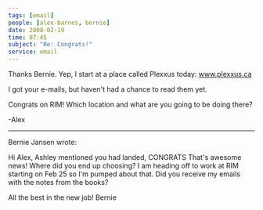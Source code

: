 ```yaml
---
tags: [email]
people: [alex-barnes, bernie]
date: 2008-02-19
time: 07:45
subject: "Re: Congrats!"
service: email
---
```


Thanks Bernie.  Yep, I start at a place called Plexxus today: www.plexxus.ca

I got your e-mails, but haven't had a chance to read them yet.

Congrats on RIM!  Which location and what are you going to be doing there?

-Alex 

---

Bernie Jansen wrote:  
 
Hi Alex, Ashley mentioned you had landed, CONGRATS That's awesome news!   Where did you end up choosing? I am heading off to work at RIM starting   on Feb 25 so I'm pumped about that. Did you receive my emails with the   notes from the books? 

All the best in the new job! Bernie